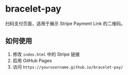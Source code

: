 # bracelet-pay

扫码支付页面，适用于展示 Stripe Payment Link 的二维码。

## 如何使用

1. 修改 `index.html` 中的 Stripe 链接
2. 启用 GitHub Pages
3. 访问 `https://yourusername.github.io/bracelet-pay/`
